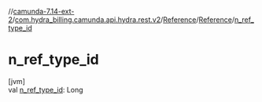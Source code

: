 //[camunda-7.14-ext-2](../../../../index.md)/[com.hydra_billing.camunda.api.hydra.rest.v2](../../index.md)/[Reference](../index.md)/[Reference](index.md)/[n_ref_type_id](n_ref_type_id.md)

# n_ref_type_id

[jvm]\
val [n_ref_type_id](n_ref_type_id.md): Long
